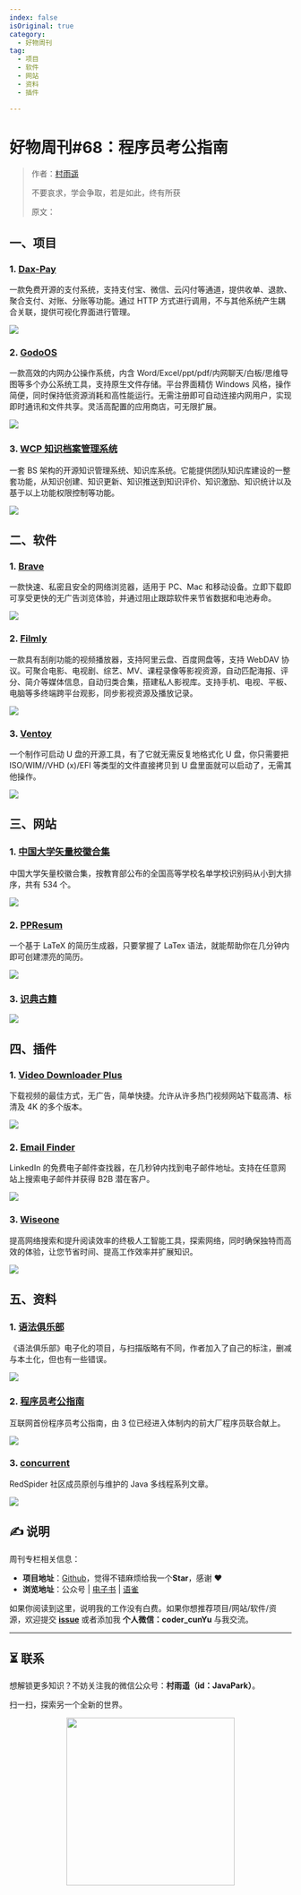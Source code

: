 ```yaml
---
index: false
isOriginal: true
category:
  - 好物周刊
tag:
  - 项目
  - 软件
  - 网站
  - 资料
  - 插件

---
```


# 好物周刊#68：程序员考公指南

> 作者：[村雨遥](https://github.com/cunyu1943)
> 
> 不要哀求，学会争取，若是如此，终有所获
> 
> 原文：



## 一、项目

### 1. [Dax-Pay](https://gitee.com/dromara/dax-pay)

一款免费开源的支付系统，支持支付宝、微信、云闪付等通道，提供收单、退款、聚合支付、对账、分账等功能。通过 HTTP 方式进行调用，不与其他系统产生耦合关联，提供可视化界面进行管理。

![](assets/0803-0809/1722939989142-61cd7c81-7bdf-44a5-a747-3f50935ea63e.webp)

### 2. [GodoOS](https://gitee.com/ruitao_admin/godoos)

一款高效的内网办公操作系统，内含 Word/Excel/ppt/pdf/内网聊天/白板/思维导图等多个办公系统工具，支持原生文件存储。平台界面精仿 Windows 风格，操作简便，同时保持低资源消耗和高性能运行。无需注册即可自动连接内网用户，实现即时通讯和文件共享。灵活高配置的应用商店，可无限扩展。

![](assets/0803-0809/1722940333333-49dae4d2-c3ad-44ec-971e-b811a3248109.webp)

### 3. [WCP 知识档案管理系统](https://gitee.com/macplus/WCP)

一套 BS 架构的开源知识管理系统、知识库系统。它能提供团队知识库建设的一整套功能，从知识创建、知识更新、知识推送到知识评价、知识激励、知识统计以及基于以上功能权限控制等功能。

![](assets/0803-0809/1722940489903-39b11b49-0a3e-4a95-9f63-aafbb35beb38.webp)

## 二、软件

### 1. [Brave](https://brave.com/)

一款快速、私密且安全的网络浏览器，适用于 PC、Mac 和移动设备。立即下载即可享受更快的无广告浏览体验，并通过阻止跟踪软件来节省数据和电池寿命。

![](assets/0803-0809/1722939255441-6bca8da6-f25c-4e44-85cb-6f024ecf3516.webp)

### 2. [Filmly](https://filmly.163.com/)

一款具有刮削功能的视频播放器，支持阿里云盘、百度网盘等，支持 WebDAV 协议。可聚合电影、电视剧、综艺、MV、课程录像等影视资源，自动匹配海报、评分、简介等媒体信息，自动归类合集，搭建私人影视库。支持手机、电视、平板、电脑等多终端跨平台观影，同步影视资源及播放记录。

![](assets/0803-0809/1722939300968-226a4f48-1fed-46cb-a8fd-983434b99cf2.webp)

### 3. [Ventoy](https://www.ventoy.net/)

一个制作可启动 U 盘的开源工具，有了它就无需反复地格式化 U 盘，你只需要把 ISO/WIM//VHD (x)/EFI 等类型的文件直接拷贝到 U 盘里面就可以启动了，无需其他操作。

![](assets/0803-0809/1722939592828-61d89ba2-ac63-4374-bac2-4e0667153e7f.webp)

## 三、网站

### 1. [中国大学矢量校徽合集](https://www.urongda.com/)

中国大学矢量校徽合集，按教育部公布的全国高等学校名单学校识别码从小到大排序，共有 534 个。

![](assets/0803-0809/1722902316024-931f1d8d-a484-4b74-8636-5e2c346cc44d.webp)

### 2. [PPResum](https://ppresume.com/)

一个基于 LaTeX 的简历生成器，只要掌握了 LaTex 语法，就能帮助你在几分钟内即可创建漂亮的简历。

![](assets/0803-0809/1722902625737-135a41b6-ca39-488e-a3d0-0f3a02f641bd.webp)

### 3. [识典古籍](https://www.shidianguji.com/)



![](assets/0803-0809/1722902533333-23662e66-dc2d-4a96-888c-7689253dd5cc.webp)

## 四、插件

### 1. [Video Downloader Plus](https://chromewebstore.google.com/detail/video-downloader-plus/hkdmdpdhfaamhgaojpelccmeehpfljgf)

下载视频的最佳方式，无广告，简单快捷。允许从许多热门视频网站下载高清、标清及 4K 的多个版本。

![](assets/0803-0809/1722940666280-2bc75a17-dfd3-4aee-945c-7ece23c8f19a.webp)

### 2. [Email Finder](https://chromewebstore.google.com/detail/email-finder-getprospect/bhbcbkonalnjkflmdkdodieehnmmeknp)

LinkedIn 的免费电子邮件查找器，在几秒钟内找到电子邮件地址。支持在任意网站上搜索电子邮件并获得 B2B 潜在客户。

![](assets/0803-0809/1722940868597-3980e2c3-e4c6-4a66-b83a-774abe64a71c.webp)

### 3. [Wiseone](https://chromewebstore.google.com/detail/paodpkkacimmkacaecjmhdncjgjepcai)

提高网络搜索和提升阅读效率的终极人工智能工具，探索网络，同时确保独特而高效的体验，让您节省时间、提高工作效率并扩展知识。

![](assets/0803-0809/1722941062706-98c03d8a-f4b2-45b2-966d-06861c486ea7.webp)

## 五、资料

### 1. [语法俱乐部](https://github.com/llwslc/grammar-club)

《语法俱乐部》电子化的项目，与扫描版略有不同，作者加入了自己的标注，删减与本土化，但也有一些错误。

![](assets/0803-0809/1722384397716-3219c391-d283-4542-9eb0-83d061dc14f4.webp)

### 2. [程序员考公指南](https://github.com/coder2gwy/coder2gwy)

互联网首份程序员考公指南，由 3 位已经进入体制内的前大厂程序员联合献上。

![](assets/0803-0809/1722902195602-fd58dc2f-92eb-448d-8c79-68cf38c14a69.png)

### 3. [concurrent](https://github.com/RedSpider1/concurrent)

RedSpider 社区成员原创与维护的 Java 多线程系列文章。

![](assets/0803-0809/1722903014902-21c58374-868a-4bcc-93c2-953abfb4d05c.webp)

## ✍️ 说明

周刊专栏相关信息：

- **项目地址**：[Github](https://github.com/cunyu1943/weekly)，觉得不错麻烦给我一个**Star**，感谢 ❤️
- **浏览地址**：公众号 | [电子书](https://cunyu1943.github.io/weekly) | [语雀](https://yuque.com/cunyu1943/weekly)

如果你阅读到这里，说明我的工作没有白费。如果你想推荐项目/网站/软件/资源，欢迎提交 **[issue](https://github.com/cunyu1943/weekly/issues)** 或者添加我 **个人微信：coder_cunYu** 与我交流。

---

## ⏳ 联系

想解锁更多知识？不妨关注我的微信公众号：**村雨遥（id：JavaPark）**。

扫一扫，探索另一个全新的世界。

<center>
<img src="/contact/contact.png" width="300">
</center>



